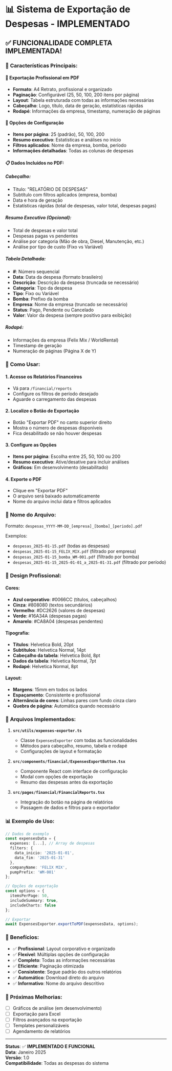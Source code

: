# 📊 Sistema de Exportação de Despesas - IMPLEMENTADO

## ✅ **FUNCIONALIDADE COMPLETA IMPLEMENTADA!**

### 🎯 **Características Principais:**

#### 📄 **Exportação Profissional em PDF**
- **Formato**: A4 Retrato, profissional e organizado
- **Paginação**: Configurável (25, 50, 100, 200 itens por página)
- **Layout**: Tabela estruturada com todas as informações necessárias
- **Cabeçalho**: Logo, título, data de geração, estatísticas rápidas
- **Rodapé**: Informações da empresa, timestamp, numeração de páginas

#### 🔧 **Opções de Configuração**
- **Itens por página**: 25 (padrão), 50, 100, 200
- **Resumo executivo**: Estatísticas e análises no início
- **Filtros aplicados**: Nome da empresa, bomba, período
- **Informações detalhadas**: Todas as colunas de despesas

#### 📋 **Dados Incluídos no PDF:**

##### **Cabeçalho:**
- Título: "RELATÓRIO DE DESPESAS"
- Subtítulo com filtros aplicados (empresa, bomba)
- Data e hora de geração
- Estatísticas rápidas (total de despesas, valor total, despesas pagas)

##### **Resumo Executivo (Opcional):**
- Total de despesas e valor total
- Despesas pagas vs pendentes
- Análise por categoria (Mão de obra, Diesel, Manutenção, etc.)
- Análise por tipo de custo (Fixo vs Variável)

##### **Tabela Detalhada:**
- **#**: Número sequencial
- **Data**: Data da despesa (formato brasileiro)
- **Descrição**: Descrição da despesa (truncada se necessário)
- **Categoria**: Tipo da despesa
- **Tipo**: Fixo ou Variável
- **Bomba**: Prefixo da bomba
- **Empresa**: Nome da empresa (truncado se necessário)
- **Status**: Pago, Pendente ou Cancelado
- **Valor**: Valor da despesa (sempre positivo para exibição)

##### **Rodapé:**
- Informações da empresa (Felix Mix / WorldRental)
- Timestamp de geração
- Numeração de páginas (Página X de Y)

### 🚀 **Como Usar:**

#### 1. **Acesse os Relatórios Financeiros**
- Vá para `/financial/reports`
- Configure os filtros de período desejado
- Aguarde o carregamento das despesas

#### 2. **Localize o Botão de Exportação**
- Botão "Exportar PDF" no canto superior direito
- Mostra o número de despesas disponíveis
- Fica desabilitado se não houver despesas

#### 3. **Configure as Opções**
- **Itens por página**: Escolha entre 25, 50, 100 ou 200
- **Resumo executivo**: Ative/desative para incluir análises
- **Gráficos**: Em desenvolvimento (desabilitado)

#### 4. **Exporte o PDF**
- Clique em "Exportar PDF"
- O arquivo será baixado automaticamente
- Nome do arquivo inclui data e filtros aplicados

### 📁 **Nome do Arquivo:**
Formato: `despesas_YYYY-MM-DD_[empresa]_[bomba]_[periodo].pdf`

Exemplos:
- `despesas_2025-01-15.pdf` (todas as despesas)
- `despesas_2025-01-15_FELIX_MIX.pdf` (filtrado por empresa)
- `despesas_2025-01-15_bomba_WM-001.pdf` (filtrado por bomba)
- `despesas_2025-01-15_2025-01-01_a_2025-01-31.pdf` (filtrado por período)

### 🎨 **Design Profissional:**

#### **Cores:**
- **Azul corporativo**: #0066CC (títulos, cabeçalhos)
- **Cinza**: #808080 (textos secundários)
- **Vermelho**: #DC2626 (valores de despesas)
- **Verde**: #16A34A (despesas pagas)
- **Amarelo**: #CA8A04 (despesas pendentes)

#### **Tipografia:**
- **Títulos**: Helvetica Bold, 20pt
- **Subtítulos**: Helvetica Normal, 14pt
- **Cabeçalho da tabela**: Helvetica Bold, 8pt
- **Dados da tabela**: Helvetica Normal, 7pt
- **Rodapé**: Helvetica Normal, 8pt

#### **Layout:**
- **Margens**: 15mm em todos os lados
- **Espaçamento**: Consistente e profissional
- **Alternância de cores**: Linhas pares com fundo cinza claro
- **Quebra de página**: Automática quando necessário

### 🔧 **Arquivos Implementados:**

1. **`src/utils/expenses-exporter.ts`**
   - Classe `ExpensesExporter` com todas as funcionalidades
   - Métodos para cabeçalho, resumo, tabela e rodapé
   - Configurações de layout e formatação

2. **`src/components/financial/ExpensesExportButton.tsx`**
   - Componente React com interface de configuração
   - Modal com opções de exportação
   - Resumo das despesas antes da exportação

3. **`src/pages/financial/FinancialReports.tsx`**
   - Integração do botão na página de relatórios
   - Passagem de dados e filtros para o exportador

### 📊 **Exemplo de Uso:**

```typescript
// Dados de exemplo
const expensesData = {
  expenses: [...], // Array de despesas
  filters: {
    data_inicio: '2025-01-01',
    data_fim: '2025-01-31'
  },
  companyName: 'FELIX MIX',
  pumpPrefix: 'WM-001'
};

// Opções de exportação
const options = {
  itemsPerPage: 50,
  includeSummary: true,
  includeCharts: false
};

// Exportar
await ExpensesExporter.exportToPDF(expensesData, options);
```

### 🎉 **Benefícios:**

- ✅ **Profissional**: Layout corporativo e organizado
- ✅ **Flexível**: Múltiplas opções de configuração
- ✅ **Completo**: Todas as informações necessárias
- ✅ **Eficiente**: Paginação otimizada
- ✅ **Consistente**: Segue padrão dos outros relatórios
- ✅ **Automático**: Download direto do arquivo
- ✅ **Informativo**: Nome do arquivo descritivo

### 🔄 **Próximas Melhorias:**

- [ ] Gráficos de análise (em desenvolvimento)
- [ ] Exportação para Excel
- [ ] Filtros avançados na exportação
- [ ] Templates personalizáveis
- [ ] Agendamento de relatórios

---

**Status**: ✅ **IMPLEMENTADO E FUNCIONAL**  
**Data**: Janeiro 2025  
**Versão**: 1.0  
**Compatibilidade**: Todas as despesas do sistema




